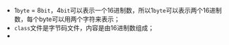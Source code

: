 * 1`byte` = 8`bit`，4`bit`可以表示一个16进制数，所以1`byte`可以表示两个16进制数，每个byte可以用两个字符来表示；
* `class`文件是字节码文件，内容是由16进制数组成；
* 